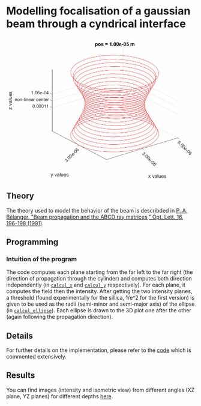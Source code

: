 # Modelling focalisation of a gaussian beam through a cyndrical interface
![Animation](https://github.com/TheSirC/Modelling-Gauss-Beam-Propagation-in-Fiber/blob/master/animation.gif)

## Theory
The theory used to model the behavior of the beam is describded in [P. A. Bélanger, "Beam propagation and the ABCD ray matrices," Opt. Lett. 16, 196-198 (1991)](https://github.com/TheSirC/Modelling-Gauss-Beam-Propagation-in-Fiber/blob/master/Recherches/B%C3%A9langer%20-%201991%20-%20Beam%20propagation%20and%20the%20ABCD%20ray%20matrices.pdf).

## Programming 
### Intuition of the program
The code computes each plane starting from the far left to the far right (the direction of propagation through the cylinder) and computes both direction independently (in [`calcul_x`](https://github.com/TheSirC/Modelling-Gauss-Beam-Propagation-in-Fiber/blob/master/Simulations/calcul_x.m) and [`calcul_y`](https://github.com/TheSirC/Modelling-Gauss-Beam-Propagation-in-Fiber/blob/master/Simulations/calcul_y.m) respectively). For each plane, it computes the field then the intensity. After getting the two intensity planes, a threshold (found experimentally for the sillica, 1/e^2 for the first version) is given to be used as the radii (semi-minor and semi-major axis) of the ellipse (in [`calcul_ellipse`](https://github.com/TheSirC/Modelling-Gauss-Beam-Propagation-in-Fiber/blob/master/Simulations/calcul_ellipse.m)). Each ellipse is drawn to the 3D plot one after the other (again following the propagation direction).

## Details
For further details on the implementation, please refer to the [code](https://github.com/TheSirC/Modelling-Gauss-Beam-Propagation-in-Fiber/tree/master/Simulations) which is commented extensively.

## Results
You can find images (intensity and isometric view) from different angles (XZ plane, YZ planes) for different depths [here](https://github.com/TheSirC/Modelling-Gauss-Beam-Propagation-in-Fiber/tree/master/Simulations/Résultats/).
